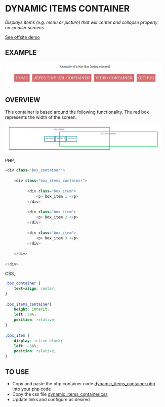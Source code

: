 # DYNAMIC ITEMS CONTAINER

_Displays items (e.g. menu or picture) that will center and collapse properly on
smaller screens._

[See offsite demo](http://www.jeffdecola.com/my-php-containers/index.php?page=dynamic_items_container)

## EXAMPLE

![IMAGE - dynamic_items_container - IMAGE](../../../docs/pics/dynamic_items_container.jpg)

## OVERVIEW

This container is based around the following functionality.
The red box represents the width of the screen.

![IMAGE - dynamic_items_container - IMAGE](../../../docs/pics/dynamic_items_container_wireimage.jpg)

PHP,

```php
<div class="box_container">

    <div class="box_items_container">

          <div class="box_item">
              <p> box_item 1 </p>
          </div>

          <div class="box_item">
              <p> box_item 2 </p>
          </div>

          <div class="box_item">
              <p> box_item 3 </p>
          </div>

    </div>

</div>
```

CSS,

```css
.box_container {
    text-align: center;
}

.box_items_container{
    height: inherit;
    left: 50%;
    position: relative;
}

.box_item {
    display: inline-block;
    left: -50%;
    position: relative;
}
```

## TO USE

* Copy and paste the php container code
  [dynamic_items_container.php](https://github.com/JeffDeCola/my-php-containers/blob/master/building-blocks/dynamic_items_container/dynamic_items_container.php)
  into your php code
* Copy the css file
  [dynamic_items_container.css](https://github.com/JeffDeCola/my-php-containers/blob/master/building-blocks/dynamic_items_container/css/dynamic_items_container.css)
* Update links and configure as desired
